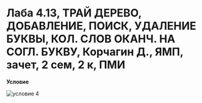 # Лаба 4.13, ТРАЙ ДЕРЕВО, ДОБАВЛЕНИЕ, ПОИСК, УДАЛЕНИЕ БУКВЫ, КОЛ. СЛОВ ОКАНЧ. НА СОГЛ. БУКВУ, Корчагин Д., ЯМП, зачет, 2 сем, 2 к, ПМИ


**Условие**

![условие 4](https://user-images.githubusercontent.com/72470327/176603880-d13e3c83-1d9c-4b90-ab58-0f41f536dc3a.png)



